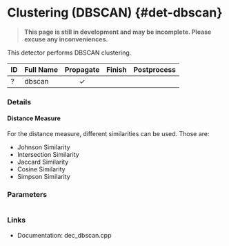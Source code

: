 # Clustering (DBSCAN) {#det-dbscan}
> **This page is still in development and may be incomplete. Please excuse any inconveniences.**

This detector performs DBSCAN clustering.

| ID |          Full Name          | Propagate | Finish | Postprocess |
|----|-----------------------------|:---------:|:------:|:-----------:|
| ?  | dbscan                      | ✓ |   |   |


### Details
#### Distance Measure
For the distance measure, different similarities can be used. Those are:
 * Johnson Similarity
 * Intersection Similarity
 * Jaccard Similarity
 * Cosine Similarity
 * Simpson Similarity

### Parameters
```

```

### Links
 * Documentation: dec_dbscan.cpp
